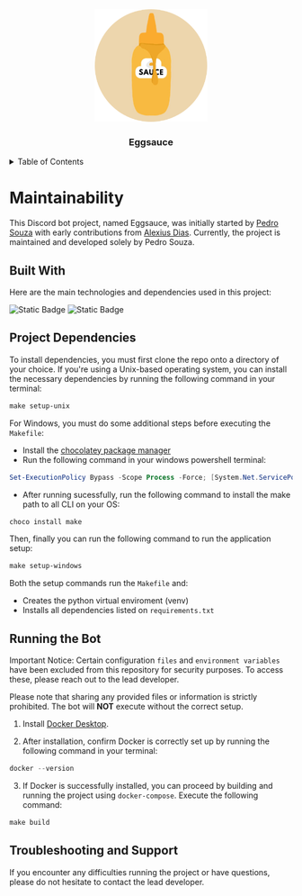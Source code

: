 <div align="center">
    <img src="image-1.png" alt="Logo" width="200" height="200">
    <h3 align="center">Eggsauce</h3>
</div>

<details>
  <summary>Table of Contents</summary>
  <ol>
    <li><a href="#maintainability">Maintainability</a></li>
    <li><a href="#built-with">Built With</a></li>
    <li><a href="#project-dependencies">Project Dependencies</a></li>
    <li><a href="#running-the-bot">Running the Bot</a></li>
    <li><a href="#troubleshooting-and-support">Troubleshooting and Support</a></li>
  </ol>
</details>

# Maintainability

This Discord bot project, named Eggsauce, was initially started by [Pedro Souza](https://github.com/Pedro05Souza) with early contributions from [Alexius Dias](https://github.com/AlexiusMD). Currently, the project is maintained and developed solely by Pedro Souza.

## Built With

Here are the main technologies and dependencies used in this project:

![Static Badge](https://img.shields.io/badge/discord.py-7289DA?style=for-the-badge&logo=discord&logoColor=white)
![Static Badge](https://img.shields.io/badge/MongoDB%20(Motor)-47a248?style=for-the-badge&logo=mongodb&logoColor=white)

## Project Dependencies

To install dependencies, you must first clone the repo onto a directory of your choice. If you're using a Unix-based operating system, you can install the necessary dependencies by running the following command in your terminal:

```powershell
make setup-unix
```

For Windows, you must do some additional steps before executing the `Makefile`:
- Install the [chocolatey package manager](https://chocolatey.org/install) 
- Run the following command in your windows powershell terminal:
```powershell
Set-ExecutionPolicy Bypass -Scope Process -Force; [System.Net.ServicePointManager]::SecurityProtocol = [System.Net.ServicePointManager]::SecurityProtocol -bor 3072; iex ((New-Object System.Net.WebClient).DownloadString('https://community.chocolatey.org/install.ps1'))
```
- After running sucessfully, run the following command to install the make path to all CLI on your OS:

```powershell
choco install make
```

Then, finally you can run the following command to run the application setup:

```powershell
make setup-windows
```

Both the setup commands run the `Makefile` and:
* Creates the python virtual enviroment (venv)
* Installs all dependencies listed on `requirements.txt`


## Running the Bot

Important Notice: Certain configuration `files` and `environment variables` have been excluded from this repository for security purposes. To access these, please reach out to the lead developer.

Please note that sharing any provided files or information is strictly prohibited. The bot will **NOT** execute without the correct setup.

1. Install [Docker Desktop](https://www.docker.com/products/docker-desktop.).

2. After installation, confirm Docker is correctly set up by running the following command in your terminal:

```powershell
docker --version
```

3. If Docker is successfully installed, you can proceed by building and running the project using `docker-compose`. Execute the following command:

```powershell
make build
```

## Troubleshooting and Support

If you encounter any difficulties running the project or have questions, please do not hesitate to contact the lead developer. 